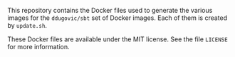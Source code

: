 This repository contains the Docker files used to generate the various images for the `ddugovic/sbt` set of Docker images. Each of them is created by `update.sh`.

These Docker files are available under the MIT license. See the file `LICENSE` for more information.
